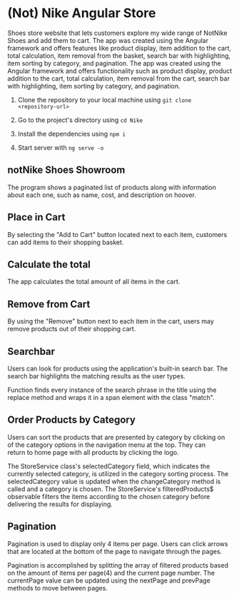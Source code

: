 # (Not) Nike Angular Store
Shoes store website that lets customers explore my wide range of NotNike Shoes and add them to cart. The app was created using the Angular framework and offers features like product display, item addition to the cart, total calculation, item removal from the basket, search bar with highlighting, item sorting by category, and pagination.  The app was created using the Angular framework and offers functionality  such as product display, product addition to the cart, total calculation, item removal from the cart, search bar with highlighting, item sorting by category, and pagination.
 
1. Clone the repository to your local machine using 
```git clone <repository-url>```

2. Go to the project's directory using ```cd Nike```

3. Install the dependencies using ```npm i```

4. Start server with ```ng serve -o```

## notNike Shoes Showroom

The program shows a paginated list of products along with information about each one, such as name, cost, and description on hoover.

## Place in Cart

By selecting the "Add to Cart" button located next to each item, customers can add items to their shopping basket.

## Calculate the total

The app calculates the total amount of all items in the cart.

## Remove from Cart

By using the "Remove" button next to each item in the cart, users may remove products out of their shopping cart.

## Searchbar

Users can look for products using the application's built-in search bar. The search bar highlights the matching results as the user types.

Function finds every instance of the search phrase in the title using the replace method and wraps it in a span element with the class "match".

## Order Products by Category

Users can sort the products that are presented by category by clicking on of the category options in the navigation menu at the top. They can return to home page with all products by clicking the logo.

The StoreService class's selectedCategory field, which indicates the currently selected category, is utilized in the category sorting process. The selectedCategory value is updated when the changeCategory method is called and a category is chosen. The StoreService's filteredProducts$ observable filters the items according to the chosen category before delivering the results for displaying. 

## Pagination

Pagination is used to display only 4 items per page. Users can click arrows that are located at the bottom of the page to navigate through the pages. 

Pagination is accomplished by splitting the array of filtered products based on the amount of items per page(4) and the current page number. The currentPage value can be updated using the nextPage and prevPage methods to move between pages.
